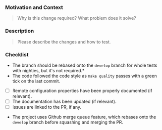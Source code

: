 
### Motivation and Context

> Why is this change required? What problem does it solve?

### Description

> Please describe the changes and how to test.

### Checklist

- The branch should be rebased onto the `develop` branch for whole tests with nighties, but it's not required.*
- The code followed the code style as `make quality` passes with a green tick on the last commit.
- [ ] Remote configuration properties have been properly documented (if relevant).
- [ ] The documentation has been updated (if relevant).
- [ ] Issues are linked to the PR, if any.

* The project uses Github merge queue feature, which rebases onto the `develop` branch before squashing and merging the PR. 
